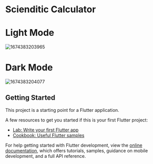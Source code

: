 # Scienditic Calculator

# Light Mode
![1674383203965](https://user-images.githubusercontent.com/108629629/225936044-8e60774f-2fdf-4287-9055-7cb730ae831a.jpeg)
# Dark Mode
![1674383204077](https://user-images.githubusercontent.com/108629629/225936116-b4fa0266-620e-447a-97a9-7a0ecee6bad5.jpeg)

## Getting Started

This project is a starting point for a Flutter application.

A few resources to get you started if this is your first Flutter project:

- [Lab: Write your first Flutter app](https://docs.flutter.dev/get-started/codelab)
- [Cookbook: Useful Flutter samples](https://docs.flutter.dev/cookbook)

For help getting started with Flutter development, view the
[online documentation](https://docs.flutter.dev/), which offers tutorials,
samples, guidance on mobile development, and a full API reference.

